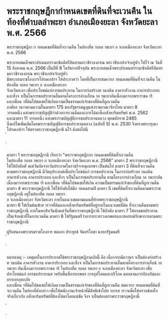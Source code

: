 
# พระราชกฤษฎีกากำหนดเขตที่ดินที่จะเวนคืน ในท้องที่ตำบลลำพะยา อำเภอเมืองยะลา จังหวัดยะลา พ.ศ. 2566
      
      

      
      

 
 
พระราชกฤษฎีกา 
ก าหนดเขตที่ดินที่จะเวนคืน 
ในท้องที่ต าบลล าพะยา  อ าเภอเมืองยะลา  จังหวัดยะลา 
พ.ศ.  2566 
 
 
พระบาทสมเด็จพระปรเมนทรรามาธิบดีศรีสินทรมหาวชิราลงกรณ 
พระวชิรเกล้าเจ้าอยู่หัว 
ให้ไว้  ณ  วันที่  15  สิงหาคม  พ.ศ.  2566 
เป็นปีที่  8  ในรัชกาลปัจจุบัน 
พระบาทสมเด็จพระปรเมนทรรามาธิบดีศรีสินทรมหาวชิราลงกรณ  พระวชิรเกล้าเจ้าอยู่หัว   
มีพระบรมราชโองการโปรดเกล้าฯ  ให้ประกาศว่า 
โดยที่เป็นการสมควรก าหนดเขตที่ดินที่จะเวนคืน  ในท้องที่ต าบลล าพะยา  อ าเภอเมืองยะลา  
จังหวัดยะลา  เพื่อประโยชน์แก่การชลประทาน  ในการก่อสร้างท านบดิน  อาคารหัวงาน  อาคารประกอบ  
และสิ่งจ าเป็นในการชลประทานอื่นตามโครงการอ่างเก็บน  าล าพะยาอันเนื่องมาจากพระราชด าริ   
และเพื่อน าที่ดินไปชดเชยให้เกิดความเป็นธรรมแก่เจ้าของที่ดินที่ถูกเวนคืน   
อาศัยอ านาจตามความในมาตรา  175  ของรัฐธรรมนูญแห่งราชอาณาจักรไทย  มาตรา  8   
วรรคหนึ่ง  แห่งพระราชบัญญัติว่าด้วยการเวนคืนและการได้มาซึ่งอสังหาริมทรัพย์  พ.ศ.  2562   
และมาตรา  11  วรรคหนึ่ง  แห่งพระราชบัญญัติการชลประทานหลวง  พุทธศักราช  2485   
ซึ่งแก้ไขเพิ่มเติมโดยพระราชบัญญัติการชลประทานหลวง  (ฉบับที่  5)  พ.ศ.  2530  จึงทรงพระกรุณา
โปรดเกล้าฯ  ให้ตราพระราชกฤษฎีกาขึ นไว้  ดังต่อไปนี  
้
 
่
 

มาตรา 1 พระราชกฤษฎีกานี เรียกว่า  "พระราชกฤษฎีกาก าหนดเขตที่ดินที่จะเวนคืน   
ในท้องที่ต าบลล าพะยา  อ าเภอเมืองยะลา  จังหวัดยะลา  พ.ศ.  2566" 
มาตรา 2 พระราชกฤษฎีกานี ให้ใช้บังคับตั งแต่วันถัดจากวันประกาศในราชกิจจานุเบกษา
เป็นต้นไป 
มาตรา 3 ที่ดินที่จะเวนคืนตามพระราชกฤษฎีกานี มีวัตถุประสงค์เพื่อประโยชน์แก่ 
การชลประทาน  ในการก่อสร้างท านบดิน  อาคารหัวงาน  อาคารประกอบ  และสิ่งจ าเป็นในการชลประทานอื่น 
ตามโครงการอ่างเก็บน  าล าพะยาอันเนื่องมาจากพระราชด าริ  และเพื่อน าที่ดินไปชดเชยให้เกิด 
ความเป็นธรรมแก่เจ้าของที่ดินที่ถูกเวนคืน 
มาตรา 4 พระราชกฤษฎีกานี ให้ใช้บังคับได้มีก าหนดสามปี 
มาตรา 5 เขตที่ดินที่จะเวนคืนตามพระราชกฤษฎีกานี   อยู่ในท้องที่ต าบลล าพะยา   
อ าเภอเมืองยะลา  จังหวัดยะลา  ภายในแนวเขตตามแผนที่ท้ายพระราชกฤษฎีกานี  
มาตรา 6 ให้เริ่มต้นเข้าส ารวจที่ดินและอสังหาริมทรัพย์ที่อยู่ภายในแนวเขตที่ดิน 
ที่จะเวนคืนตามพระราชกฤษฎีกานี ภายในหกสิบวันนับแต่วันที่พระราชกฤษฎีกานี ใช้บังคับ 
มาตรา 7 ให้กรมชลประทานเป็นเจ้าหน้าที่ในการเวนคืน 
มาตรา 8 ให้รัฐมนตรีว่าการกระทรวงเกษตรและสหกรณ์รักษาการตามพระราชกฤษฎีกานี  
 
ผู้รับสนองพระบรมราชโองการ 
พลเอก ประยุทธ์  จันทร์โอชา 
นายกรัฐมนตรี  
้
 
่
 



หมายเหตุ  :-  เหตุผลในการประกาศใช้พระราชกฤษฎีกาฉบับนี้  คือ  เนื่องจากมีความจ าเป็นต้องก่อสร้าง 
ท านบดิน  อาคารหัวงาน  อาคารประกอบ  และสิ่งจ าเป็นในการชลประทานอื่นตามโครงการอ่างเก็บน้ าล าพะยา 
อันเนื่องมาจากพระราชด าริ  ในท้องที่ต าบลล าพะยา  อ าเภอเมืองยะลา  จังหวัดยะลา  เพื่อประโยชน์แก่ 
การชลประทานส าหรับพื้นที่การเกษตร  การอุปโภคและบริโภค  ตลอดจนการป้องกันและบรรเทาอุทกภัย   
และเพื่อน าที่ดินไปชดเชยให้เกิดความเป็นธรรมแก่เจ้าของที่ดินที่ถูกเวนคืน  สมควรก าหนดเขตที่ดินที่จะเวนคืน
ในท้องที่ดังกล่าว  เพื่อให้พนักงานเจ้าหน้าที่มีสิทธิเข้าไปท าการส ารวจเพื่อให้ทราบข้อเท็จจริงเกี่ยวกับ
อสังหาริมทรัพย์ที่ต้องได้มาโดยแน่ชัด  จึงจ าเป็นต้องตราพระราชกฤษฎีกานี้ 
 
้
 
่
 